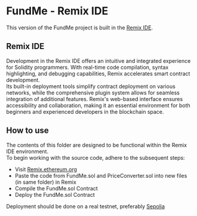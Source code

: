 # FundMe - Remix IDE

This version of the FundMe project is built in the [Remix IDE](https://remix.ethereum.org/).<br />

## Remix IDE

Development in the Remix IDE offers an intuitive and integrated experience for Solidity programmers. With real-time code compilation, syntax highlighting, and debugging capabilities, Remix accelerates smart contract development.<br />
Its built-in deployment tools simplify contract deployment on various networks, while the comprehensive plugin system allows for seamless integration of additional features. Remix's web-based interface ensures accessibility and collaboration, making it an essential environment for both beginners and experienced developers in the blockchain space.

## How to use

The contents of this folder are designed to be functional within the Remix IDE environment.<br />
To begin working with the source code, adhere to the subsequent steps:

- Visit [Remix.ethereum.org](https://remix.ethereum.org/)
- Paste the code from FundMe.sol and PriceConverter.sol into new files (in same folder) in Remix
- Compile the FundMe.sol Contract
- Deploy the FundMe.sol Contract

Deployment should be done on a real testnet, preferably [Sepolia](https://www.alchemy.com/overviews/sepolia-testnet)
